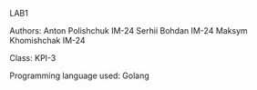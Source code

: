 LAB1

Authors:
Anton Polishchuk IM-24
Serhii Bohdan IM-24
Maksym Khomishchak IM-24

Class: KPI-3

Programming language used: Golang